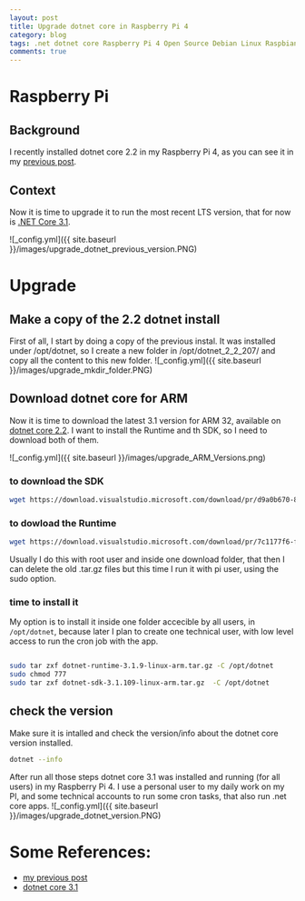 ```yaml
---
layout: post
title: Upgrade dotnet core in Raspberry Pi 4 
category: blog
tags: .net dotnet core Raspberry Pi 4 Open Source Debian Linux Raspbian
comments: true
---
```

# Raspberry Pi 
## Background
I recently installed dotnet core 2.2 in my Raspberry Pi 4, as you can see it in my [previous post](https://helderviana.pt/Install-dotnet-core-in-Raspberry-Pi).
## Context
Now it is time to upgrade it to run the most recent LTS version, that for now is [.NET Core 3.1](https://dotnet.microsoft.com/download/dotnet-core).

![_config.yml]({{ site.baseurl }}/images/upgrade_dotnet_previous_version.PNG)

# Upgrade
## Make a copy of the 2.2 dotnet install
First of all, I start by doing a copy of the previous instal. It was installed under /opt/dotnet, so I create a new folder in /opt/dotnet_2_2_207/ and copy all the content to this new folder.
![_config.yml]({{ site.baseurl }}/images/upgrade_mkdir_folder.PNG)

## Download dotnet core for ARM
Now it is time to download the latest 3.1 version for ARM 32, available on [dotnet core 2.2](https://dotnet.microsoft.com/download/dotnet-core/3.1).
I want to install the Runtime and th SDK, so I need to download both of them.

![_config.yml]({{ site.baseurl }}/images/upgrade_ARM_Versions.png)

### to download the SDK
```bash
wget https://download.visualstudio.microsoft.com/download/pr/d9a0b670-88f8-44ac-a6b1-9020c783c518/8bbec2b438275789bc1dbc95b8f89adf/dotnet-sdk-3.1.109-linux-arm.tar.gz

```
### to dowload the Runtime
``` bash
wget https://download.visualstudio.microsoft.com/download/pr/7c1177f6-feb9-4404-a795-adb77e78b9ab/d3ca4e135e1af71bea28623774f8df27/dotnet-runtime-3.1.9-linux-arm.tar.gz

```
Usually I do this with root user and inside one download folder, that then I can delete the old .tar.gz files but this time I run it with pi user, using the sudo option.
### time to install it
My option is to install it inside one folder accecible by all users, in `/opt/dotnet`, because later I plan to create one technical user, with low level access to run the cron job with the app.
```bash

sudo tar zxf dotnet-runtime-3.1.9-linux-arm.tar.gz -C /opt/dotnet
sudo chmod 777
sudo tar zxf dotnet-sdk-3.1.109-linux-arm.tar.gz  -C /opt/dotnet
```

## check the version
Make sure it is intalled and check the version/info about the dotnet core version installed.
```bash
dotnet --info
```
After run all those steps dotnet core 3.1 was installed and running (for all users) in my Raspberry Pi 4. I use a personal user to my daily work on my PI, and some technical accounts to run some cron tasks, that also run .net core apps.
![_config.yml]({{ site.baseurl }}/images/upgrade_dotnet_version.PNG)


# Some References:
* [my previous post](https://helderviana.pt/Install-dotnet-core-in-Raspberry-Pi/) 
* [dotnet core 3.1](https://dotnet.microsoft.com/download/dotnet-core/3.1) 

